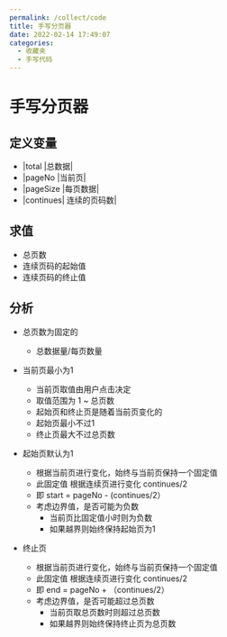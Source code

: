 ```yaml
---
permalink: /collect/code
title: 手写分页器
date: 2022-02-14 17:49:07
categories: 
  - 收藏夹
  - 手写代码
---
```


# 手写分页器

## 定义变量
- |total |总数据|
- |pageNo |当前页|
- |pageSize |每页数据|
- |continues| 连续的页码数|

## 求值
- 总页数 
- 连续页码的起始值    
- 连续页码的终止值

## 分析
- 总页数为固定的
    - 总数据量/每页数量
- 当前页最小为1
    - 当前页取值由用户点击决定
    - 取值范围为 1 ~ 总页数
    - 起始页和终止页是随着当前页变化的
    - 起始页最小不过1 
    - 终止页最大不过总页数

- 起始页默认为1
    - 根据当前页进行变化，始终与当前页保持一个固定值
    - 此固定值  根据连续页进行变化  continues/2
    - 即  start = pageNo - (continues/2）
    - 考虑边界值，是否可能为负数    
        - 当前页比固定值小时则为负数
        - 如果越界则始终保持起始页为1

- 终止页
    - 根据当前页进行变化，始终与当前页保持一个固定值
    - 此固定值  根据连续页进行变化  continues/2
    - 即  end = pageNo + （continues/2）
    - 考虑边界值，是否可能超过总页数  
        - 当前页取总页数时则超过总页数
        - 如果越界则始终保持终止页为总页数



